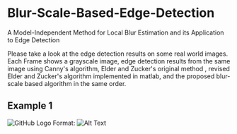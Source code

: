 # Blur-Scale-Based-Edge-Detection
A Model-Independent Method for Local Blur Estimation and its Application to Edge Detection


Please take a look at the edge detection results on some real world images. Each Frame shows a grayscale image, edge detection results from the same image using Canny's algorithm, Elder and Zucker's original method , revised Elder and Zucker's algorithm implemented in matlab, and the proposed blur-scale based algorithm in the same order.


## Example 1
![GitHub Logo](/images/RealImage2.png)
Format: ![Alt Text](url)
